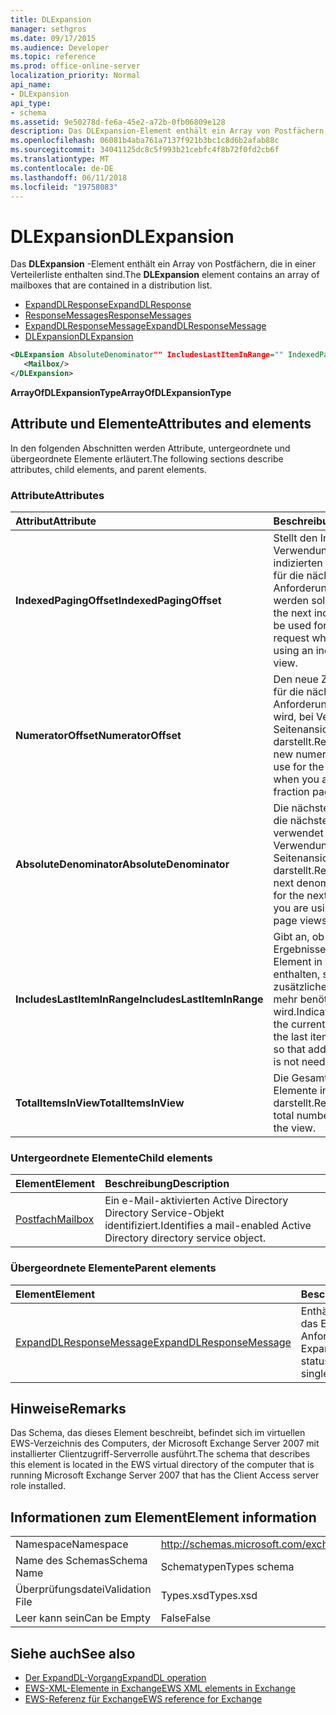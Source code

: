 ```yaml
---
title: DLExpansion
manager: sethgros
ms.date: 09/17/2015
ms.audience: Developer
ms.topic: reference
ms.prod: office-online-server
localization_priority: Normal
api_name:
- DLExpansion
api_type:
- schema
ms.assetid: 9e50278d-fe6a-45e2-a72b-0fb06809e128
description: Das DLExpansion-Element enthält ein Array von Postfächern, die in einer Verteilerliste enthalten sind.
ms.openlocfilehash: 06081b4aba761a7137f921b3bc1c8d6b2afab88c
ms.sourcegitcommit: 34041125dc8c5f993b21cebfc4f8b72f0fd2cb6f
ms.translationtype: MT
ms.contentlocale: de-DE
ms.lasthandoff: 06/11/2018
ms.locfileid: "19758083"
---
```

# <a name="dlexpansion"></a><span data-ttu-id="14797-103">DLExpansion</span><span class="sxs-lookup"><span data-stu-id="14797-103">DLExpansion</span></span>

<span data-ttu-id="14797-104">Das **DLExpansion** -Element enthält ein Array von Postfächern, die in einer Verteilerliste enthalten sind.</span><span class="sxs-lookup"><span data-stu-id="14797-104">The **DLExpansion** element contains an array of mailboxes that are contained in a distribution list.</span></span> 
  
- [<span data-ttu-id="14797-105">ExpandDLResponse</span><span class="sxs-lookup"><span data-stu-id="14797-105">ExpandDLResponse</span></span>](expanddlresponse.md) 
- [<span data-ttu-id="14797-106">ResponseMessages</span><span class="sxs-lookup"><span data-stu-id="14797-106">ResponseMessages</span></span>](responsemessages.md) 
- [<span data-ttu-id="14797-107">ExpandDLResponseMessage</span><span class="sxs-lookup"><span data-stu-id="14797-107">ExpandDLResponseMessage</span></span>](expanddlresponsemessage.md)
- [<span data-ttu-id="14797-108">DLExpansion</span><span class="sxs-lookup"><span data-stu-id="14797-108">DLExpansion</span></span>](dlexpansion.md)
  
```xml
<DLExpansion AbsoluteDenominator"" IncludesLastItemInRange="" IndexedPagingOffset="" NumeratorOffset="" TotalItemsInView="">
   <Mailbox/>
</DLExpansion>
```

 <span data-ttu-id="14797-109">**ArrayOfDLExpansionType**</span><span class="sxs-lookup"><span data-stu-id="14797-109">**ArrayOfDLExpansionType**</span></span>
## <a name="attributes-and-elements"></a><span data-ttu-id="14797-110">Attribute und Elemente</span><span class="sxs-lookup"><span data-stu-id="14797-110">Attributes and elements</span></span>

<span data-ttu-id="14797-111">In den folgenden Abschnitten werden Attribute, untergeordnete und übergeordnete Elemente erläutert.</span><span class="sxs-lookup"><span data-stu-id="14797-111">The following sections describe attributes, child elements, and parent elements.</span></span>
  
### <a name="attributes"></a><span data-ttu-id="14797-112">Attribute</span><span class="sxs-lookup"><span data-stu-id="14797-112">Attributes</span></span>

|<span data-ttu-id="14797-113">**Attribut**</span><span class="sxs-lookup"><span data-stu-id="14797-113">**Attribute**</span></span>|<span data-ttu-id="14797-114">**Beschreibung**</span><span class="sxs-lookup"><span data-stu-id="14797-114">**Description**</span></span>|
|:-----|:-----|
|<span data-ttu-id="14797-115">**IndexedPagingOffset**</span><span class="sxs-lookup"><span data-stu-id="14797-115">**IndexedPagingOffset**</span></span> <br/> |<span data-ttu-id="14797-116">Stellt den Index, der bei Verwendung einer indizierten Seitenansicht für die nächste Anforderung verwendet werden soll.</span><span class="sxs-lookup"><span data-stu-id="14797-116">Represents the next index that should be used for the next request when you are using an indexed page view.</span></span>  <br/> |
|<span data-ttu-id="14797-117">**NumeratorOffset**</span><span class="sxs-lookup"><span data-stu-id="14797-117">**NumeratorOffset**</span></span> <br/> |<span data-ttu-id="14797-118">Den neue Zähler-Wert, für die nächste Anforderung verwendet wird, bei Verwendung der Seitenansichten Bruch darstellt.</span><span class="sxs-lookup"><span data-stu-id="14797-118">Represents the new numerator value to use for the next request when you are using fraction page views.</span></span>  <br/> |
|<span data-ttu-id="14797-119">**AbsoluteDenominator**</span><span class="sxs-lookup"><span data-stu-id="14797-119">**AbsoluteDenominator**</span></span> <br/> |<span data-ttu-id="14797-120">Die nächste Nenner für die nächste Anforderung verwendet wird, bei Verwendung der Seitenansichten Bruch darstellt.</span><span class="sxs-lookup"><span data-stu-id="14797-120">Represents the next denominator to use for the next request when you are using fraction page views.</span></span>  <br/> |
|<span data-ttu-id="14797-121">**IncludesLastItemInRange**</span><span class="sxs-lookup"><span data-stu-id="14797-121">**IncludesLastItemInRange**</span></span> <br/> |<span data-ttu-id="14797-122">Gibt an, ob die aktuellen Ergebnisse das letzte Element in der Abfrage enthalten, sodass zusätzliche Paging nicht mehr benötigt wird.</span><span class="sxs-lookup"><span data-stu-id="14797-122">Indicates whether the current results contain the last item in the query so that additional paging is not needed.</span></span>  <br/> |
|<span data-ttu-id="14797-123">**TotalItemsInView**</span><span class="sxs-lookup"><span data-stu-id="14797-123">**TotalItemsInView**</span></span> <br/> |<span data-ttu-id="14797-124">Die Gesamtanzahl der Elemente in der Ansicht darstellt.</span><span class="sxs-lookup"><span data-stu-id="14797-124">Represents the total number of items in the view.</span></span>  <br/> |
   
### <a name="child-elements"></a><span data-ttu-id="14797-125">Untergeordnete Elemente</span><span class="sxs-lookup"><span data-stu-id="14797-125">Child elements</span></span>

|<span data-ttu-id="14797-126">**Element**</span><span class="sxs-lookup"><span data-stu-id="14797-126">**Element**</span></span>|<span data-ttu-id="14797-127">**Beschreibung**</span><span class="sxs-lookup"><span data-stu-id="14797-127">**Description**</span></span>|
|:-----|:-----|
|[<span data-ttu-id="14797-128">Postfach</span><span class="sxs-lookup"><span data-stu-id="14797-128">Mailbox</span></span>](mailbox.md) <br/> |<span data-ttu-id="14797-129">Ein e-Mail-aktivierten Active Directory Directory Service-Objekt identifiziert.</span><span class="sxs-lookup"><span data-stu-id="14797-129">Identifies a mail-enabled Active Directory directory service object.</span></span>  <br/> |
   
### <a name="parent-elements"></a><span data-ttu-id="14797-130">Übergeordnete Elemente</span><span class="sxs-lookup"><span data-stu-id="14797-130">Parent elements</span></span>

|<span data-ttu-id="14797-131">**Element**</span><span class="sxs-lookup"><span data-stu-id="14797-131">**Element**</span></span>|<span data-ttu-id="14797-132">**Beschreibung**</span><span class="sxs-lookup"><span data-stu-id="14797-132">**Description**</span></span>|
|:-----|:-----|
|[<span data-ttu-id="14797-133">ExpandDLResponseMessage</span><span class="sxs-lookup"><span data-stu-id="14797-133">ExpandDLResponseMessage</span></span>](expanddlresponsemessage.md) <br/> |<span data-ttu-id="14797-134">Enthält den Status und das Ergebnis einer Anforderung der ExpandDL.</span><span class="sxs-lookup"><span data-stu-id="14797-134">Contains the status and result of a single ExpandDL request.</span></span>  <br/> |
   
## <a name="remarks"></a><span data-ttu-id="14797-135">Hinweise</span><span class="sxs-lookup"><span data-stu-id="14797-135">Remarks</span></span>

<span data-ttu-id="14797-136">Das Schema, das dieses Element beschreibt, befindet sich im virtuellen EWS-Verzeichnis des Computers, der Microsoft Exchange Server 2007 mit installierter Clientzugriff-Serverrolle ausführt.</span><span class="sxs-lookup"><span data-stu-id="14797-136">The schema that describes this element is located in the EWS virtual directory of the computer that is running Microsoft Exchange Server 2007 that has the Client Access server role installed.</span></span>
  
## <a name="element-information"></a><span data-ttu-id="14797-137">Informationen zum Element</span><span class="sxs-lookup"><span data-stu-id="14797-137">Element information</span></span>

|||
|:-----|:-----|
|<span data-ttu-id="14797-138">Namespace</span><span class="sxs-lookup"><span data-stu-id="14797-138">Namespace</span></span>  <br/> |http://schemas.microsoft.com/exchange/services/2006/types  <br/> |
|<span data-ttu-id="14797-139">Name des Schemas</span><span class="sxs-lookup"><span data-stu-id="14797-139">Schema Name</span></span>  <br/> |<span data-ttu-id="14797-140">Schematypen</span><span class="sxs-lookup"><span data-stu-id="14797-140">Types schema</span></span>  <br/> |
|<span data-ttu-id="14797-141">Überprüfungsdatei</span><span class="sxs-lookup"><span data-stu-id="14797-141">Validation File</span></span>  <br/> |<span data-ttu-id="14797-142">Types.xsd</span><span class="sxs-lookup"><span data-stu-id="14797-142">Types.xsd</span></span>  <br/> |
|<span data-ttu-id="14797-143">Leer kann sein</span><span class="sxs-lookup"><span data-stu-id="14797-143">Can be Empty</span></span>  <br/> |<span data-ttu-id="14797-144">False</span><span class="sxs-lookup"><span data-stu-id="14797-144">False</span></span>  <br/> |
   
## <a name="see-also"></a><span data-ttu-id="14797-145">Siehe auch</span><span class="sxs-lookup"><span data-stu-id="14797-145">See also</span></span>

- [<span data-ttu-id="14797-146">Der ExpandDL-Vorgang</span><span class="sxs-lookup"><span data-stu-id="14797-146">ExpandDL operation</span></span>](expanddl-operation.md)
- [<span data-ttu-id="14797-147">EWS-XML-Elemente in Exchange</span><span class="sxs-lookup"><span data-stu-id="14797-147">EWS XML elements in Exchange</span></span>](ews-xml-elements-in-exchange.md) 
- [<span data-ttu-id="14797-148">EWS-Referenz für Exchange</span><span class="sxs-lookup"><span data-stu-id="14797-148">EWS reference for Exchange</span></span>](ews-reference-for-exchange.md)

